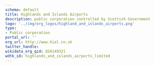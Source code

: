 ```yaml
---
schema: default
title: Highlands and Islands Airports
description: public corporation controlled by Scottish Government
logo: '../img/org_logos/highland_and_islands_airports.png'
type:
- Public corporation
portal_url: ''
org_url: http://www.hial.co.uk
twitter_handle: 
wikidata_org_qid: Q16149321
wdtk_id: highlands_and_islands_airports_limited
---
```

